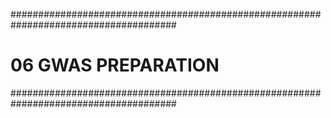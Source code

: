 ######################################################################################
# 06 GWAS PREPARATION                                                                #
######################################################################################

